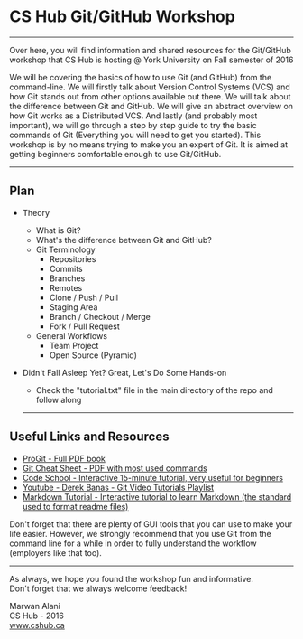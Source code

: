 # CS Hub Git/GitHub Workshop  
  
  -----
  
  Over here, you will find information and shared resources for the Git/GitHub workshop that CS Hub is hosting @ York University on Fall semester of 2016

  We will be covering the basics of how to use Git (and GitHub) from the command-line. We will firstly talk about Version Control Systems (VCS) and how Git stands out from other options available out there. We will talk about the difference between Git and GitHub. We will give an abstract overview on how Git works as a Distributed VCS. And lastly (and probably most important), we will go through a step by step guide to try the basic commands of Git (Everything you will need to get you started).
  This workshop is by no means trying to make you an expert of Git. It is aimed at getting beginners comfortable enough to use Git/GitHub.
    
  -----
  
## Plan
- Theory
  - What is Git?
  - What's the difference between Git and GitHub?
  - Git Terminology
    - Repositories
    - Commits
    - Branches
    - Remotes
    - Clone / Push / Pull
    - Staging Area
    - Branch / Checkout / Merge
    - Fork / Pull Request
  - General Workflows
    - Team Project
    - Open Source (Pyramid)
- Didn't Fall Asleep Yet? Great, Let's Do Some Hands-on
  - Check the "tutorial.txt" file in the main directory of the repo and follow along
  
  -----
  
## Useful Links and Resources
- [ProGit - Full PDF book](https://github.s3.amazonaws.com/media/progit.en.pdf)  
- [Git Cheat Sheet - PDF with most used commands](https://training.github.com/kit/downloads/github-git-cheat-sheet.pdf)  
- [Code School - Interactive 15-minute tutorial, very useful for beginners](https://try.github.io/levels/1/challenges/1)
- [Youtube - Derek Banas - Git Video Tutorials Playlist](https://www.youtube.com/playlist?list=PLGLfVvz_LVvQHO1PfyscjIPkNJjgHsLyH)
- [Markdown Tutorial - Interactive tutorial to learn Markdown (the standard used to format readme files)](http://www.markdowntutorial.com/)  
  
Don't forget that there are plenty of GUI tools that you can use to make your life easier. However, we strongly recommend that you use Git from the command line for a while in order to fully understand the workflow (employers like that too).  

  -----
  
As always, we hope you found the workshop fun and informative.  
Don't forget that we always welcome feedback!
  
Marwan Alani  
CS Hub - 2016  
www.cshub.ca
